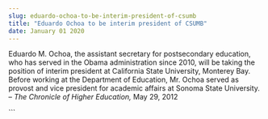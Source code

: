 ```yaml
---
slug: eduardo-ochoa-to-be-interim-president-of-csumb
title: "Eduardo Ochoa to be interim president of CSUMB"
date: January 01 2020
---
```


 
<p>
  Eduardo M. Ochoa, the assistant secretary for postsecondary education, who has
  served in the Obama administration since 2010, will be taking the position of
  interim president at California State University, Monterey Bay. Before working
  at the Department of Education, Mr. Ochoa served as provost and vice president
  for academic affairs at Sonoma State University. –
  <em>The Chronicle of Higher Education,</em> May 29, 2012
</p>
```
